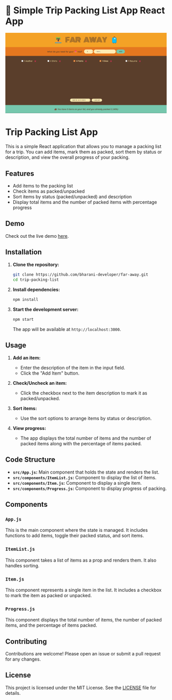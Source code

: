 # 🧳 Simple Trip Packing List App React App

![FARAWAY](https://github.com/bharani-developer/far-away/blob/main/public/far-away.png)
# Trip Packing List App

This is a simple React application that allows you to manage a packing list for a trip. You can add items, mark them as packed, sort them by status or description, and view the overall progress of your packing.

## Features

- Add items to the packing list
- Check items as packed/unpacked
- Sort items by status (packed/unpacked) and description
- Display total items and the number of packed items with percentage progress

## Demo

Check out the live demo [here](https://bharani-developer.github.io/far-away/).

## Installation

1. **Clone the repository:**

    ```bash
    git clone https://github.com/bharani-developer/far-away.git
    cd trip-packing-list
    ```

2. **Install dependencies:**

    ```bash
    npm install
    ```

3. **Start the development server:**

    ```bash
    npm start
    ```

    The app will be available at `http://localhost:3000`.

## Usage

1. **Add an item:**
    - Enter the description of the item in the input field.
    - Click the "Add Item" button.

2. **Check/Uncheck an item:**
    - Click the checkbox next to the item description to mark it as packed/unpacked.

3. **Sort items:**
    - Use the sort options to arrange items by status or description.

4. **View progress:**
    - The app displays the total number of items and the number of packed items along with the percentage of items packed.

## Code Structure

- **`src/App.js`:** Main component that holds the state and renders the list.
- **`src/components/ItemList.js`:** Component to display the list of items.
- **`src/components/Item.js`:** Component to display a single item.
- **`src/components/Progress.js`:** Component to display progress of packing.

## Components

### `App.js`

This is the main component where the state is managed. It includes functions to add items, toggle their packed status, and sort items.

### `ItemList.js`

This component takes a list of items as a prop and renders them. It also handles sorting.

### `Item.js`

This component represents a single item in the list. It includes a checkbox to mark the item as packed or unpacked.

### `Progress.js`

This component displays the total number of items, the number of packed items, and the percentage of items packed.

## Contributing

Contributions are welcome! Please open an issue or submit a pull request for any changes.

## License

This project is licensed under the MIT License. See the [LICENSE](LICENSE) file for details.
